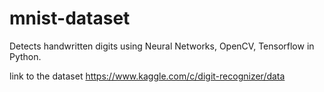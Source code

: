 # mnist-dataset
Detects handwritten digits using Neural Networks, OpenCV, Tensorflow in Python.

link to the dataset
https://www.kaggle.com/c/digit-recognizer/data
